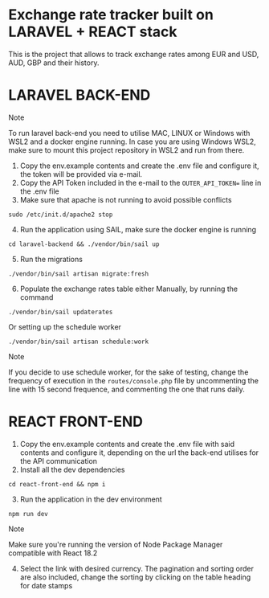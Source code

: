 # Exchange rate tracker built on LARAVEL + REACT stack

This is the project that allows to track exchange rates among EUR and USD, AUD, GBP and their history.

# LARAVEL BACK-END

> [!NOTE]
> To run laravel back-end you need to utilise MAC, LINUX or Windows with WSL2 and a docker engine running.
> In case you are using Windows WSL2, make sure to mount this project repository in WSL2 and run from there.

1) Copy the env.example contents and create the .env file and configure it, the token will be provided via e-mail.
2) Copy the API Token included in the e-mail to the ```OUTER_API_TOKEN=``` line in the .env file 
3) Make sure that apache is not running to avoid possible conflicts

```
sudo /etc/init.d/apache2 stop
```

4) Run the application using SAIL, make sure the docker engine is running

```
cd laravel-backend && ./vendor/bin/sail up
```

5) Run the migrations
```
./vendor/bin/sail artisan migrate:fresh
```

6) Populate the exchange rates table either
Manually, by running the command
```
./vendor/bin/sail updaterates
```
Or setting up the schedule worker
```
./vendor/bin/sail artisan schedule:work
```
> [!NOTE]
> If you decide to use schedule worker, for the sake of testing, change the frequency of execution in the
> ```routes/console.php``` file by uncommenting the line with 15 second frequence, and commenting the one that runs daily.

# REACT FRONT-END

1) Copy the env.example contents and create the .env file with said contents and configure it, depending on the url the back-end utilises for the API communication
2) Install all the dev dependencies
```
cd react-front-end && npm i
```
3) Run the application in the dev environment
```
npm run dev
```
> [!NOTE]
> Make sure you're running the version of Node Package Manager compatible with React 18.2
4) Select the link with desired currency. The pagination and sorting order are also included, change the sorting by clicking on the table heading for date stamps
